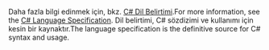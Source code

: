 <span data-ttu-id="414c9-101">Daha fazla bilgi edinmek için, bkz. [C# Dil Belirtimi](~/docs/csharp/language-reference/language-specification/index.md).</span><span class="sxs-lookup"><span data-stu-id="414c9-101">For more information, see the [C# Language Specification](~/docs/csharp/language-reference/language-specification/index.md).</span></span> <span data-ttu-id="414c9-102">Dil belirtimi, C# sözdizimi ve kullanımı için kesin bir kaynaktır.</span><span class="sxs-lookup"><span data-stu-id="414c9-102">The language specification is the definitive source for C# syntax and usage.</span></span>
